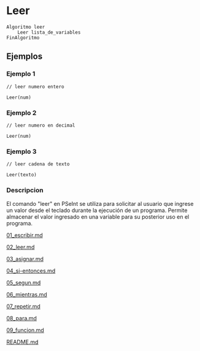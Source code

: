 # Leer

```
Algoritmo leer
	Leer lista_de_variables
FinAlgoritmo
```

## Ejemplos

### Ejemplo 1
```
// leer numero entero

Leer(num)
```
### Ejemplo 2
```
// leer numero en decimal

Leer(num)
```
### Ejemplo 3
```
// leer cadena de texto

Leer(texto)
```

### Descripcion

El comando "leer" en PSeInt se utiliza para solicitar al usuario que ingrese un valor desde el teclado durante la ejecución de un programa. Permite almacenar el valor ingresado en una variable para su posterior uso en el programa.



[01_escribir.md](01_escribir.md)

[02_leer.md](02_leer.md)

[03_asignar.md](03_asignar.md)

[04_si-entonces.md](04_si-entonces.md)

[05_segun.md](05_segun.md)

[06_mientras.md](06_mientras.md)

[07_repetir.md](07_repetir.md)

[08_para.md](08_para.md)

[09_funcion.md](09_funcion.md)

[README.md](README.md)
